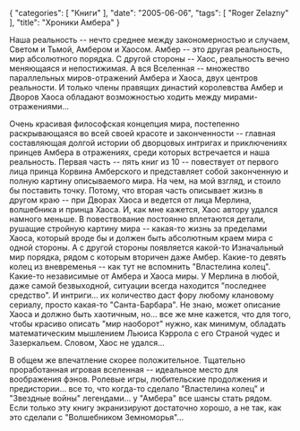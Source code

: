 {
   "categories": [
      "Книги"
   ],
   "date": "2005-06-06",
   "tags": [
      "Roger Zelazny"
   ],
   "title": "Хроники Амбера"
}

Наша реальность -- нечто среднее между закономерностью и случаем, Светом и Тьмой, Амбером и Хаосом. Амбер -- это другая реальность, мир абсолютного порядка. С другой стороны -- Хаос, реальность вечно меняющаяся и непостижимая. А вся Вселенная -- множество параллельных миров-отражений Амбера и Хаоса, двух центров реальности. И только члены правящих династий королевства Амбер и Дворов Хаоса обладают возможностью ходить между мирами-отражениями...

Очень красивая философская концепция мира, постепенно раскрывающаяся во всей своей красоте и законченности -- главная составляющая долгой истории об дворцовых интригах и приключениях принцев Амбера в отражениях, среди которых встречается и наша реальность. Первая часть -- пять книг из 10 -- повествует от первого лица принца Корвина Амберского и представляет собой законченную и полную картину описываемого мира. На чем, на мой взгляд, и стоило бы поставить точку. Потому, что вторая часть описывает жизнь в другом краю -- при Дворах Хаоса и ведется от лица Мерлина, волшебника и принца Хаоса. И, как мне кажется, Хаос автору удался намного меньше. В повествование постоянно вплетаются детали, рушащие стройную картину мира -- какая-то жизнь за пределами Хаоса, который вроде бы и должен быть абсолютным краем мира с одной стороны. А с другой стороны появляется какой-то Изначальный мир порядка, рядом с которым вторичен даже Амбер. Какие-то девять колец из вневременья -- как тут не вспомнить "Властелина колец". Какие-то независимые от Амбера и Хаоса миры. У Мерлина в любой, даже самой безвыходной, ситуации всегда находится "последнее средство". И интриги... их количество даст фору любому клановому сериалу, просто какая-то "Санта-Барбара". Не знаю, может описание Хаоса и должно быть хаотичным, но... все же мне кажется, что для того, чтобы красиво описать "мир наоборот" нужно, как минимум, обладать математическим мышлением Льюиса Кэррола с его Страной чудес и Зазеркальем. Словом, Хаос не удался...

В общем же впечатление скорее положительное. Тщательно проработанная игровая вселенная -- идеальное место для воображения фэнов. Ролевые игры, любительские продолжения и предистории... все то, что когда-то сделало "Властелина колец" и "Звездные войны" легендами... у "Амбера" все шансы стать рядом. Если только эту книгу экранизируют достаточно хорошо, а не так, как это сделали с "Волшебником Земноморья"...
